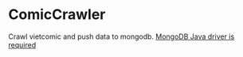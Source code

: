 # ComicCrawler
Crawl vietcomic and push data to mongodb.
[MongoDB Java driver is required](http://docs.mongodb.com/ecosystem/drivers/java)
